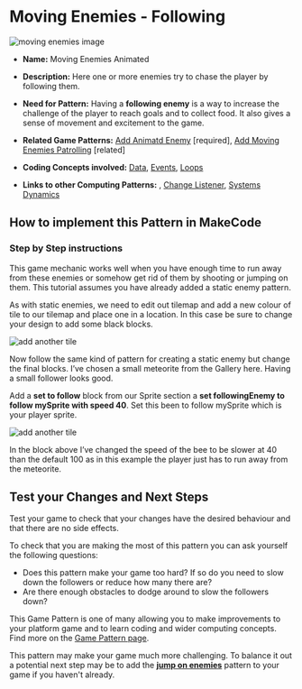# Moving Enemies - Following

![ moving enemies image](https://raw.githubusercontent.com/mickfuzz/makecode-platformer-101/master/images/patterns/gameMechanics_followingenemies.jpg)

* **Name:** Moving Enemies Animated

* **Description:** Here one or more enemies try to chase the player by following them.

* **Need for Pattern:** Having a **following enemy** is a way to increase the challenge of the player to reach goals and to collect food. It also gives a sense of movement and excitement to the game.

* **Related Game Patterns:** [Add Animatd Enemy](movingEnemiesAnimated) [required], [Add Moving Enemies Patrolling](movingEnemiesPatrolling) [related]

* **Coding Concepts involved:** [Data](learningDimensions#data), [Events](learningDimensions#events), [Loops](learningDimensions#events)

* **Links to other Computing Patterns:** , [Change Listener](learningDimensions#change-listener), [Systems Dynamics](learningDimensions#systems-dynamics)  

## How to implement this Pattern in MakeCode

### Step by Step instructions

This game mechanic works well when you have enough time to run away from these enemies or somehow get rid of them by shooting or jumping on them.
This tutorial assumes you have already added a static enemy pattern.

As with static enemies, we need to edit out tilemap and add a new colour of tile to our tilemap and place one in a location. In this case be sure to change your design to add some black blocks.

![add another tile](https://raw.githubusercontent.com/mickfuzz/getting-started-making-a-platformer-test1/master/images/addFollowingEnemy2.png)

Now follow the same kind of pattern for creating a static enemy but change the final blocks. I’ve chosen a small meteorite from the Gallery here. Having a small follower looks good.  

Add a **set to follow** block from our Sprite section a **set followingEnemy to follow mySprite with speed 40**. Set this been to follow mySprite which is your player sprite.

![add another tile](https://raw.githubusercontent.com/mickfuzz/getting-started-making-a-platformer-test1/master/images/addFollowingEnemy1.png)

In the block above I’ve changed the speed of the bee to be slower at 40 than the default 100 as in this example the player just has to run away from the meteorite.

## Test your Changes and Next Steps

Test your game to check that your changes have the desired behaviour and that there are no side effects.

To check that you are making the most of this pattern you can ask yourself the following questions:

* Does this pattern make your game too hard? If so do you need to slow down the followers or reduce how many there are?
* Are there enough obstacles to dodge around to slow the followers down?

This Game Pattern is one of many allowing you to make improvements to your platform game and to learn coding and wider computing concepts. Find more on the [Game Pattern page](gamePatterns.md).

This pattern may make your game much more challenging. To balance it out a potential next step may be to
add the **[jump on enemies](jumpOnEnemies)** pattern to your game if you haven't already.
